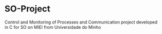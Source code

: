# SO-Project
 Control and Monitoring of Processes and Communication project developed in C for SO on MIEI from Universidade do Minho
